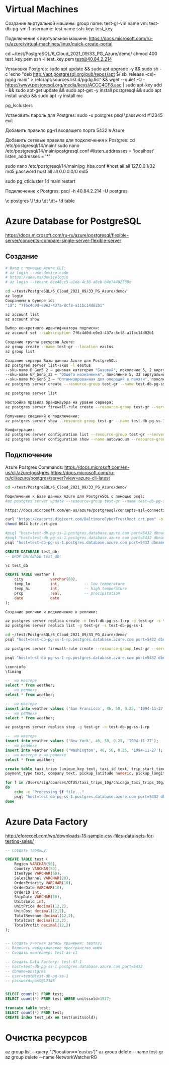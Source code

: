 # Virtual Machines

Создание виртуальной машины:
group name: test-gr-vm 
name vm: test-db-pg-vm-1
username: test
name ssh-key: test_key

Подключение к виртуальной машине:
https://docs.microsoft.com/ru-ru/azure/virtual-machines/linux/quick-create-portal

cd ~/test/PostgreSQL/6_Cloud_2021_09/33_PG_Azure/demo/
chmod 400 test_key.pem
ssh -i test_key.pem test@40.84.2.214

Установка Postgres:
sudo apt update && sudo apt upgrade -y && sudo sh -c 'echo "deb http://apt.postgresql.org/pub/repos/apt $(lsb_release -cs)-pgdg main" > /etc/apt/sources.list.d/pgdg.list' && wget --quiet -O - https://www.postgresql.org/media/keys/ACCC4CF8.asc | sudo apt-key add - && sudo apt-get update && sudo apt-get -y install postgresql && sudo apt install unzip && sudo apt -y install mc

pg_lsclusters

Установить пароль для Postgres:
sudo -u postgres psql
\password   #12345
exit

Добавить правило pg-rl входящего порта 5432 в Azure

Добавить сетевые правила для подключения к Postgres:
cd /etc/postgresql/14/main/
sudo nano /etc/postgresql/14/main/postgresql.conf
#listen_addresses = 'localhost'
listen_addresses = '*'

sudo nano /etc/postgresql/14/main/pg_hba.conf
#host    all             all             127.0.0.1/32            md5 password
host    all             all             0.0.0.0/0               md5 

sudo pg_ctlcluster 14 main restart

Подключение к Postgres:
psql -h 40.84.2.214 -U postgres

\c postgres
\l
\du
\dt
\dt+
\d table

# Azure Database for PostgreSQL
https://docs.microsoft.com/ru-ru/azure/postgresql/flexible-server/concepts-compare-single-server-flexible-server

## Создание
```bash
# Вход с помощью Azure CLI:
# az login --use-device-code
# https://aka.ms/devicelogin
# az login --tenant 8ee46cc5-a1da-4c38-a8eb-b4e74482760e

cd ~/test/PostgreSQL/6_Cloud_2021_09/33_PG_Azure/demo/
az login
Сохраняем в буфере id:
"id": "7f6c4d0d-e0e3-437a-8cf8-a11bc14d02b1"

az account list
az account show

Выбор конкретного идентификатора подписки:
az account set --subscription 7f6c4d0d-e0e3-437a-8cf8-a11bc14d02b1

Создание группы ресурсов Azure:
az group create --name test-gr --location eastus
az group list

Создание сервера Базы данных Azure для PostgreSQL:
az postgres server list-skus -l eastus
--sku-name B_Gen5_2 — ценовая категория "Базовый", поколение 5, 2 виртуальных ядра;
--sku-name GP_Gen5_32 — "Общего назначения", поколение 5, 32 виртуальных ядра;
--sku-name MO_Gen5_2 — "Оптимизированная для операций в памяти", поколение 5, 2 виртуальных ядра.
az postgres server create --resource-group test-gr --name test-db-pg-ss-1  --location eastus --admin-user test --admin-password pasS@12345 --sku-name B_Gen5_2 --storage-size 10240 --version 11

az postgres server list

Настройка правила брандмауэра на уровне сервера:
az postgres server firewall-rule create --resource-group test-gr --server test-db-pg-ss-1 --name AllowMyIP --start-ip-address 46.138.200.102 --end-ip-address 46.138.200.102

Получение сведений о подключении:
az postgres server show --resource-group test-gr --name test-db-pg-ss-1

Конфигурация:
az postgres server configuration list --resource-group test-gr --server-name test-db-pg-ss-1
az postgres server configuration show --name autovacuum --resource-group test-gr --server-name test-db-pg-ss-1
```

## Подключение
Azure Postgres Commands: https://docs.microsoft.com/en-us/cli/azure/postgres
https://docs.microsoft.com/ru-ru/cli/azure/postgres/server?view=azure-cli-latest

```bash
cd ~/test/PostgreSQL/6_Cloud_2021_09/33_PG_Azure/demo/

Подключение к Базе данных Azure для PostgreSQL с помощью psql:
#az postgres server update --resource-group test-gr --name test-db-pg-ss-1 --ssl-enforcement Enabled

https://docs.microsoft.com/en-us/azure/postgresql/concepts-ssl-connection-security

curl "https://cacerts.digicert.com/BaltimoreCyberTrustRoot.crt.pem" -o bctr.crt.pem
chmod 0644 bctr.crt.pem

#psql "host=test-db-pg-ss-1.postgres.database.azure.com port=5432 dbname=postgres user=test@test-db-pg-ss-1 password=pasS@12345 sslmode=disable"
#psql "host=test-db-pg-ss-1.postgres.database.azure.com port=5432 dbname=postgres user=test@test-db-pg-ss-1 password=12345 sslmode=require"
psql "host=test-db-pg-ss-1.postgres.database.azure.com port=5432 dbname=postgres user=test@test-db-pg-ss-1 password=pasS@12345 sslmode=verify-full sslrootcert=bctr.crt.pem"
```

```sql
CREATE DATABASE test_db;
-- DROP DATABASE test_db;

\c test_db

CREATE TABLE weather (
    city            varchar(80),
    temp_lo         int,           -- low temperature
    temp_hi         int,           -- high temperature
    prcp            real,          -- precipitation
    date            date
);
```

```bash
Создание реплики и подключение к реплики:

az postgres server replica create -n test-db-pg-ss-1-rp -g test-gr -s test-db-pg-ss-1
az postgres server replica list -g test-gr -s test-db-pg-ss-1

cd ~/test/PostgreSQL/6_Cloud_2021_09/33_PG_Azure/demo/
psql "host=test-db-pg-ss-1-rp.postgres.database.azure.com port=5432 dbname=postgres user=test@test-db-pg-ss-1-rp password=pasS@12345 sslmode=verify-full sslrootcert=bctr.crt.pem"

az postgres server firewall-rule create --resource-group test-gr --server test-db-pg-ss-1-rp --name AllowMyIP --start-ip-address 95.52.16.219 --end-ip-address 95.52.16.219

psql "host=test-db-pg-ss-1-rp.postgres.database.azure.com port=5432 dbname=postgres user=test@test-db-pg-ss-1-rp password=pasS@12345 sslmode=verify-full sslrootcert=bctr.crt.pem"

\conninfo
\timing
```

```sql
--  на мастере
select * from weather;
--  на реплике
select * from weather;

--  на мастере
insert into weather values ('San Francisco', 46, 50, 0.25, '1994-11-27');
--  на реплике
select * from weather;
```

```bash
az postgres server replica stop -g test-gr -n test-db-pg-ss-1-rp
```

```sql
--  на мастере
insert into weather values ('New York', 46, 50, 0.25, '1994-11-27');
--  на реплике
insert into weather values ('Washington', 46, 50, 0.25, '1994-11-27');
--  на мастере и на реплике
select * from weather;
```
```sql
create table taxi_trips (unique_key text, taxi_id text, trip_start_timestamp TIMESTAMP, trip_end_timestamp TIMESTAMP, trip_seconds bigint, trip_miles numeric, pickup_census_tract bigint, dropoff_census_tract bigint, pickup_community_area bigint, dropoff_community_area bigint, fare numeric, tips numeric, tolls numeric, extras numeric, trip_total numeric, 
payment_type text, company text, pickup_latitude numeric, pickup_longitude numeric, pickup_location text, dropoff_latitude numeric, dropoff_longitude numeric, dropoff_location text);
```
```bash
for f in /Users/sig/courses/OTUS/taxi_trips_10g/chicago_taxi_trips_10g/taxi_trips* 
do
	echo -e "Processing $f file..."
	psql "host=test-db-pg-ss-1.postgres.database.azure.com port=5432 dbname=test_db user=test@test-db-pg-ss-1 password=pasS@12345 sslmode=verify-full sslrootcert=bctr.crt.pem" -c "\\COPY taxi_trips FROM PROGRAM 'cat $f' CSV HEADER"
done
```

# Azure Data Factory
http://eforexcel.com/wp/downloads-18-sample-csv-files-data-sets-for-testing-sales/

```sql
-- Создать таблицу:

CREATE TABLE test (
    Region VARCHAR(50),
    Country VARCHAR(50),
    ItemType VARCHAR(50),
    SalesChannel VARCHAR(20),
    OrderPriority VARCHAR(10),
    OrderDate VARCHAR(10),
    OrderID int,
    ShipDate VARCHAR(10),
    UnitsSold int,
    UnitPrice decimal(12,2),
    UnitCost decimal(12,2),
    TotalRevenue decimal(12,2),
    TotalCost decimal(12,2),
    TotalProfit decimal(12,2)
);


-- Создать Учетная запись хранения: testas1
-- Включить иерархическое пространство имен
-- Создать контейнер: test-as-c1

-- Создать Data Factory: test-df-1
-- host=test-db-pg-ss-1.postgres.database.azure.com port=5432 
-- dbname=postgres 
-- user=test@test-db-pg-ss-1 
-- password=pasS@12345


SELECT count(*) FROM test;
SELECT count(*) FROM test WHERE unitssold=1517;

truncate table test;
SELECT count(*) FROM test;
CREATE index test_idx on test(unitssold);
```


# Очистка ресурсов
az group list --query "[?location=='eastus']"
az group delete --name test-gr 
az group delete --name NetworkWatcherRG